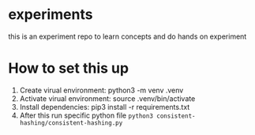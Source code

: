 # experiments
this is an experiment repo to learn concepts and do hands on experiment

# How to set this up
1. Create virual environment: python3 -m venv .venv
2. Activate virual environment: source .venv/bin/activate
3. Install dependencies: pip3 install -r requirements.txt
4. After this run specific python file `python3 consistent-hashing/consistent-hashing.py`
